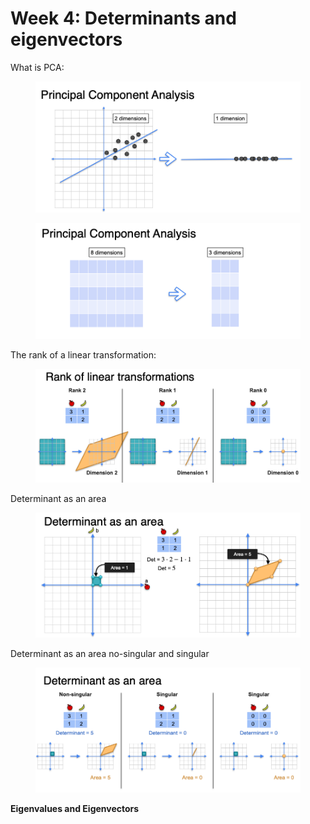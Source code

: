 # Week 4: Determinants and eigenvectors

What is PCA:

<figure><img src="../.gitbook/assets/Screen Shot 2023-12-07 at 8.38.32 AM.png" alt=""><figcaption></figcaption></figure>

<figure><img src="../.gitbook/assets/pca-8d-to-3d.png" alt=""><figcaption></figcaption></figure>

The rank of a linear transformation:

<figure><img src="../.gitbook/assets/rank-of-linear-transformation.png" alt=""><figcaption></figcaption></figure>

Determinant as an area

<figure><img src="../.gitbook/assets/determinant-as-area.png" alt=""><figcaption></figcaption></figure>

Determinant as an area no-singular and singular



<figure><img src="../.gitbook/assets/determinant-as-an-area.png" alt=""><figcaption></figcaption></figure>



**Eigenvalues and Eigenvectors**



